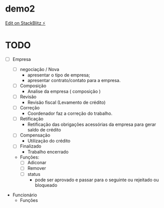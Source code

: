 # demo2

[Edit on StackBlitz ⚡️](https://stackblitz.com/edit/stackblitz-starters-x1ss8j)

# TODO

- [ ] Empresa

  - [ ] negociação / Nova
    - apresentar o tipo de empresa;
    - apresentar contrato/contato para a empresa.
  - [ ] Composição
    - Analise da empresa ( composição )
  - [ ] Revisão
    - Revisão fiscal (Levamento de crédito)
  - [ ] Correção
    - Coordenador faz a correção do trabalho.
  - [ ] Retificação
    - Retificação das obrigações acessórias da empresa para gerar saldo de crédito
  - [ ] Compensação
    - Utilização do crédito
  - [ ] Finalizado
    - Trabalho encerrado
  - Funções:
    - [ ] Adiconar
    - [ ] Remover
    - [ ] status
      - pode ser aprovado e passar para o seguinte ou rejeitado ou bloqueado

- Funcionário
  - Funções

